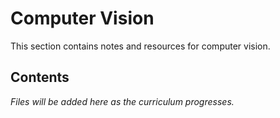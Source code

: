 # Computer Vision

This section contains notes and resources for computer vision.

## Contents

*Files will be added here as the curriculum progresses.*